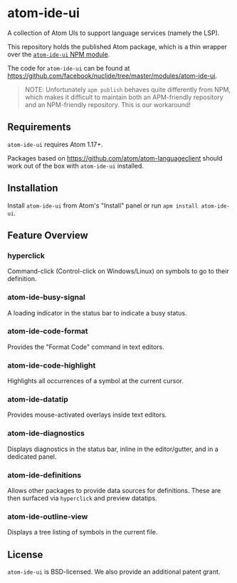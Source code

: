 # atom-ide-ui

A collection of Atom UIs to support language services (namely the LSP).

This repository holds the published Atom package, which is a thin wrapper over the [`atom-ide-ui` NPM module](https://www.npmjs.com/package/atom-ide-ui).

The code for `atom-ide-ui` can be found at https://github.com/facebook/nuclide/tree/master/modules/atom-ide-ui.

> NOTE: Unfortunately `apm publish` behaves quite differently from NPM, which makes it difficult to maintain both an APM-friendly repository and an NPM-friendly repository. This is our workaround!

## Requirements

`atom-ide-ui` requires Atom 1.17+.

Packages based on https://github.com/atom/atom-languageclient should work out of the box with `atom-ide-ui` installed.

## Installation

Install `atom-ide-ui` from Atom's "Install" panel or run `apm install atom-ide-ui`.

## Feature Overview

### hyperclick

Command-click (Control-click on Windows/Linux) on symbols to go to their definition.

### atom-ide-busy-signal

A loading indicator in the status bar to indicate a busy status.

### atom-ide-code-format

Provides the "Format Code" command in text editors.

### atom-ide-code-highlight

Highlights all occurrences of a symbol at the current cursor.

### atom-ide-datatip

Provides mouse-activated overlays inside text editors.

### atom-ide-diagnostics

Displays diagnostics in the status bar, inline in the editor/gutter, and in a dedicated panel.

### atom-ide-definitions

Allows other packages to provide data sources for definitions.
These are then surfaced via `hyperclick` and preview datatips.

### atom-ide-outline-view

Displays a tree listing of symbols in the current file.

## License

`atom-ide-ui` is BSD-licensed. We also provide an additional patent grant.
